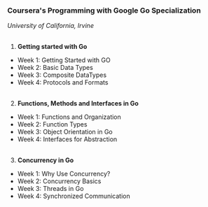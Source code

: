 ### **Coursera's Programming with Google Go Specialization**
*University of California, Irvine*
<br/><br/>
1. **Getting started with Go**
- Week 1: Getting Started with GO
- Week 2: Basic Data Types
- Week 3: Composite DataTypes
- Week 4: Protocols and Formats
<br/><br/>
2. **Functions, Methods and Interfaces in Go**
- Week 1: Functions and Organization
- Week 2: Function Types
- Week 3: Object Orientation in Go
- Week 4: Interfaces for Abstraction
<br/><br/>
3. **Concurrency in Go**
- Week 1: Why Use Concurrency?
- Week 2: Concurrency Basics
- Week 3: Threads in Go
- Week 4: Synchronized Communication

